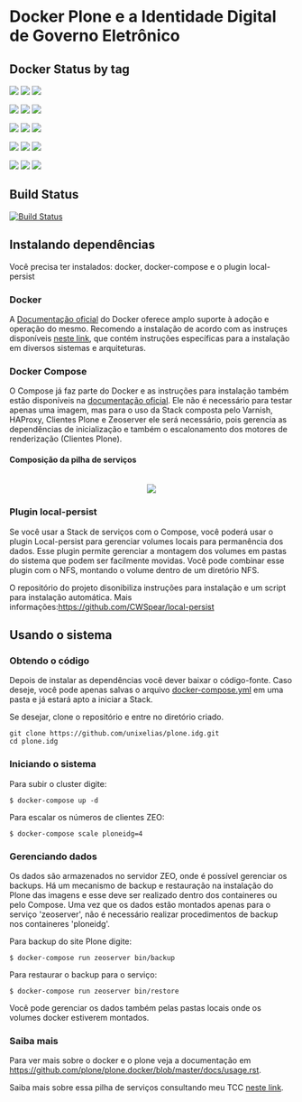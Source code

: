 # Docker Plone e a Identidade Digital de Governo Eletrônico

## Docker Status by tag

[![](https://images.microbadger.com/badges/version/unixelias/plone.idg.svg)](https://microbadger.com/images/unixelias/plone.idg "Get your own version badge on microbadger.com") [![](https://images.microbadger.com/badges/image/unixelias/plone.idg.svg)](https://microbadger.com/images/unixelias/plone.idg "Get your own image badge on microbadger.com") [![](https://images.microbadger.com/badges/commit/unixelias/plone.idg.svg)](https://microbadger.com/images/unixelias/plone.idg "Get your own commit badge on microbadger.com")

[![](https://images.microbadger.com/badges/version/unixelias/plone.idg:1.4.svg)](https://microbadger.com/images/unixelias/plone.idg:1.4 "Get your own version badge on microbadger.com") [![](https://images.microbadger.com/badges/image/unixelias/plone.idg:1.4.svg)](https://microbadger.com/images/unixelias/plone.idg:1.4 "Get your own image badge on microbadger.com") [![](https://images.microbadger.com/badges/commit/unixelias/plone.idg:1.4.svg)](https://microbadger.com/images/unixelias/plone.idg:1.4 "Get your own commit badge on microbadger.com")

[![](https://images.microbadger.com/badges/version/unixelias/plone.idg:1.2.svg)](https://microbadger.com/images/unixelias/plone.idg:1.2 "Get your own version badge on microbadger.com") [![](https://images.microbadger.com/badges/image/unixelias/plone.idg:1.2.svg)](https://microbadger.com/images/unixelias/plone.idg:1.2 "Get your own image badge on microbadger.com") [![](https://images.microbadger.com/badges/commit/unixelias/plone.idg:1.2.svg)](https://microbadger.com/images/unixelias/plone.idg:1.2 "Get your own commit badge on microbadger.com")

[![](https://images.microbadger.com/badges/version/unixelias/plone.idg:1.1.5.3.svg)](https://microbadger.com/images/unixelias/plone.idg:1.1.5.3 "Get your own version badge on microbadger.com") [![](https://images.microbadger.com/badges/image/unixelias/plone.idg:1.1.5.3.svg)](https://microbadger.com/images/unixelias/plone.idg:1.1.5.3 "Get your own image badge on microbadger.com") [![](https://images.microbadger.com/badges/commit/unixelias/plone.idg:1.1.5.3.svg)](https://microbadger.com/images/unixelias/plone.idg:1.1.5.3 "Get your own commit badge on microbadger.com")

[![](https://images.microbadger.com/badges/version/unixelias/plone.idg:dev.svg)](https://microbadger.com/images/unixelias/plone.idg:dev "Get your own version badge on microbadger.com") [![](https://images.microbadger.com/badges/image/unixelias/plone.idg:dev.svg)](https://microbadger.com/images/unixelias/plone.idg:dev "Get your own image badge on microbadger.com") [![](https://images.microbadger.com/badges/commit/unixelias/plone.idg:dev.svg)](https://microbadger.com/images/unixelias/plone.idg:dev "Get your own commit badge on microbadger.com")

## Build Status
[![Build Status](https://travis-ci.org/unixelias/plone.idg.svg?branch=master)](https://travis-ci.org/unixelias/plone.idg)


## Instalando dependências

Você precisa ter instalados: docker, docker-compose e o plugin local-persist

### Docker

A [Documentação oficial](https://docs.docker.com/) do Docker oferece amplo suporte à adoção e operação do mesmo. Recomendo a instalação de acordo com as instruçes disponíveis [neste link](https://docs.docker.com/engine/installation/), que contém instruções específicas para a instalação em diversos sistemas e arquiteturas.

### Docker Compose
O Compose já faz parte do Docker e as instruções para instalação também estão disponíveis na [documentação oficial](https://docs.docker.com/compose/install/#install-compose). Ele não é necessário para testar apenas uma imagem, mas para o uso da Stack composta pelo Varnish, HAProxy, Clientes Plone e Zeoserver ele será necessário, pois gerencia as dependências de inicialização e também o escalonamento dos motores de renderização (Clientes Plone).

#### Composição da pilha de serviços

<p align="center">
  <br/>
  <img src="https://raw.githubusercontent.com/unixelias/plone.idg/master/img/stack_portal.png">
</p>

### Plugin local-persist

Se você usar a Stack de serviços com o Compose, você poderá usar o plugin Local-persist para gerenciar volumes locais para permanência dos dados. Esse plugin permite gerenciar a montagem dos volumes em pastas do sistema que podem ser facilmente movidas. Você pode combinar esse plugin com o NFS, montando o volume dentro de um diretório NFS.

O repositório do projeto disonibiliza instruções para instalação e um script para instalação automática. Mais informações:https://github.com/CWSpear/local-persist

## Usando o sistema

### Obtendo o código
Depois de instalar as dependências você dever baixar o código-fonte. Caso deseje, você pode apenas salvas o arquivo [docker-compose.yml](https://raw.githubusercontent.com/unixelias/plone.idg/master/docker-compose.yml) em uma pasta e já estará apto a iniciar a Stack.

Se desejar, clone o repositório e entre no diretório criado.
```
git clone https://github.com/unixelias/plone.idg.git
cd plone.idg
```
### Iniciando o sistema

Para subir o cluster digite:
```
$ docker-compose up -d
```
Para escalar os números de clientes ZEO:
```
$ docker-compose scale ploneidg=4
```
### Gerenciando dados

Os dados são armazenados no servidor ZEO, onde é possível gerenciar os backups. Há um mecanismo de backup e restauração na instalação do Plone das imagens e esse deve ser realizado dentro dos containeres ou pelo Compose. Uma vez que os dados estão montados apenas para o serviço 'zeoserver', não é necessário realizar procedimentos de backup nos containeres 'ploneidg'.

Para backup do site Plone digite:
```
$ docker-compose run zeoserver bin/backup
```
Para restaurar o backup para o serviço:
```
$ docker-compose run zeoserver bin/restore
```
Você pode gerenciar os dados também pelas pastas locais onde os volumes docker estiverem montados.

### Saiba mais

Para ver mais sobre o docker e o plone veja a documentação em <https://github.com/plone/plone.docker/blob/master/docs/usage.rst>.

Saiba mais sobre essa pilha de serviços consultando meu TCC [neste link](https://app.box.com/s/rrdh1jqaz3b00jwq2mncmgdhd08jbm19).
